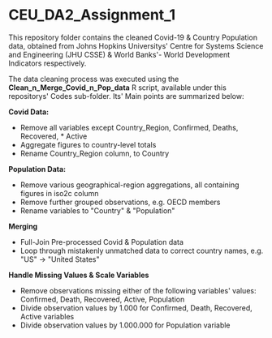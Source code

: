 # CEU_DA2_Assignment_1

This repository folder contains the cleaned Covid-19 & Country Population data, obtained from Johns Hopkins Universitys' Centre for Systems Science and Engineering (JHU CSSE) & World Banks'- World Development Indicators respectively.

The data cleaning process was executed using the **Clean_n_Merge_Covid_n_Pop_data** R script, available under this repositorys' Codes sub-folder. Its' Main points are summarized below:

**Covid Data:**

 - Remove all variables except Country_Region, Confirmed, Deaths, Recovered, * Active
 - Aggregate figures to country-level totals
 - Rename Country_Region column, to Country
 
**Population Data:**

 - Remove various geographical-region aggregations, all containing figures in iso2c column
 - Remove further grouped observations, e.g. OECD members
 - Rename variables to "Country" & "Population"
 
**Merging**
  
 - Full-Join Pre-processed Covid & Population data
 - Loop through mistakenly unmatched data to correct country names, e.g. "US" -> "United States"
 
 
**Handle Missing Values & Scale Variables**

 - Remove observations missing either of the following variables' values: Confirmed, Death, Recovered, Active, Population
 - Divide observation values by 1.000 for Confirmed, Death, Recovered, Active variables
 - Divide observation values by 1.000.000 for Population variable
